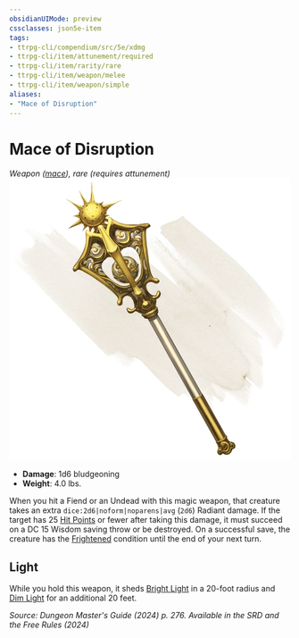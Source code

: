 ```yaml
---
obsidianUIMode: preview
cssclasses: json5e-item
tags:
- ttrpg-cli/compendium/src/5e/xdmg
- ttrpg-cli/item/attunement/required
- ttrpg-cli/item/rarity/rare
- ttrpg-cli/item/weapon/melee
- ttrpg-cli/item/weapon/simple
aliases: 
- "Mace of Disruption"
---
```

# Mace of Disruption
*Weapon ([mace](Інструменти%20ДМ/CLI/items/mace-xphb.md)), rare (requires attunement)*  
![](Інструменти%20ДМ/CLI/items/img/mace-of-disruption.webp#right)

- **Damage**: 1d6 bludgeoning
- **Weight**: 4.0 lbs.

When you hit a Fiend or an Undead with this magic weapon, that creature takes an extra `dice:2d6|noform|noparens|avg` (`2d6`) Radiant damage. If the target has 25 [Hit Points](Інструменти%20ДМ/CLI/rules/variant-rules/hit-points-xphb.md) or fewer after taking this damage, it must succeed on a DC 15 Wisdom saving throw or be destroyed. On a successful save, the creature has the [Frightened](Інструменти%20ДМ/CLI/rules/conditions.md#Frightened) condition until the end of your next turn.

## Light

While you hold this weapon, it sheds [Bright Light](Інструменти%20ДМ/CLI/rules/variant-rules/bright-light-xphb.md) in a 20-foot radius and [Dim Light](Інструменти%20ДМ/CLI/rules/variant-rules/dim-light-xphb.md) for an additional 20 feet.

*Source: Dungeon Master's Guide (2024) p. 276. Available in the <span title='Systems Reference Document (5.2)'>SRD</span> and the Free Rules (2024)*